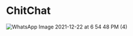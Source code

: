 # ChitChat
![WhatsApp Image 2021-12-22 at 6 54 48 PM (4)](https://user-images.githubusercontent.com/78205090/147100977-7a5aa4f0-05cd-4de5-ac33-53804bbe029d.jpeg)
